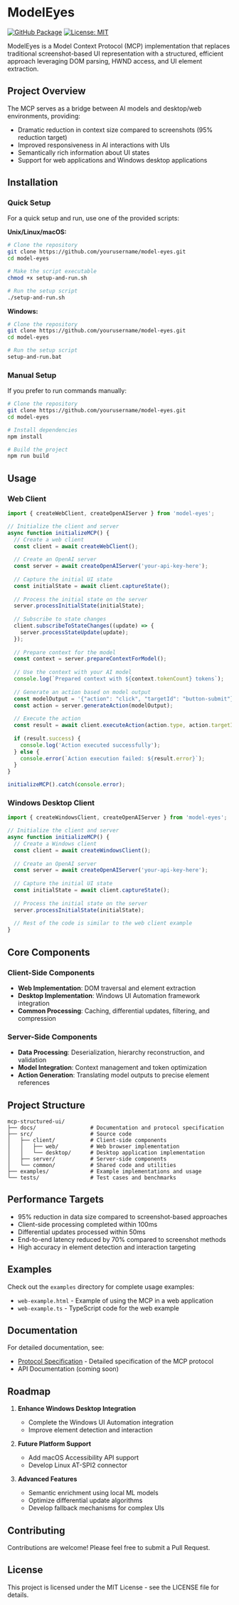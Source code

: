 # ModelEyes

[![GitHub Package](https://img.shields.io/github/package-json/v/amirguterman/model-eyes)](https://github.com/amirguterman/model-eyes/packages)
[![License: MIT](https://img.shields.io/badge/License-MIT-yellow.svg)](https://opensource.org/licenses/MIT)

ModelEyes is a Model Context Protocol (MCP) implementation that replaces traditional screenshot-based UI representation with a structured, efficient approach leveraging DOM parsing, HWND access, and UI element extraction.

## Project Overview

The MCP serves as a bridge between AI models and desktop/web environments, providing:

- Dramatic reduction in context size compared to screenshots (95% reduction target)
- Improved responsiveness in AI interactions with UIs
- Semantically rich information about UI states
- Support for web applications and Windows desktop applications

## Installation

### Quick Setup

For a quick setup and run, use one of the provided scripts:

**Unix/Linux/macOS:**
```bash
# Clone the repository
git clone https://github.com/yourusername/model-eyes.git
cd model-eyes

# Make the script executable
chmod +x setup-and-run.sh

# Run the setup script
./setup-and-run.sh
```

**Windows:**
```bash
# Clone the repository
git clone https://github.com/yourusername/model-eyes.git
cd model-eyes

# Run the setup script
setup-and-run.bat
```

### Manual Setup

If you prefer to run commands manually:

```bash
# Clone the repository
git clone https://github.com/yourusername/model-eyes.git
cd model-eyes

# Install dependencies
npm install

# Build the project
npm run build
```

## Usage

### Web Client

```typescript
import { createWebClient, createOpenAIServer } from 'model-eyes';

// Initialize the client and server
async function initializeMCP() {
  // Create a web client
  const client = await createWebClient();
  
  // Create an OpenAI server
  const server = await createOpenAIServer('your-api-key-here');
  
  // Capture the initial UI state
  const initialState = await client.captureState();
  
  // Process the initial state on the server
  server.processInitialState(initialState);
  
  // Subscribe to state changes
  client.subscribeToStateChanges((update) => {
    server.processStateUpdate(update);
  });
  
  // Prepare context for the model
  const context = server.prepareContextForModel();
  
  // Use the context with your AI model
  console.log(`Prepared context with ${context.tokenCount} tokens`);
  
  // Generate an action based on model output
  const modelOutput = '{"action": "click", "targetId": "button-submit"}';
  const action = server.generateAction(modelOutput);
  
  // Execute the action
  const result = await client.executeAction(action.type, action.targetId, action.data);
  
  if (result.success) {
    console.log('Action executed successfully');
  } else {
    console.error(`Action execution failed: ${result.error}`);
  }
}

initializeMCP().catch(console.error);
```

### Windows Desktop Client

```typescript
import { createWindowsClient, createOpenAIServer } from 'model-eyes';

// Initialize the client and server
async function initializeMCP() {
  // Create a Windows client
  const client = await createWindowsClient();
  
  // Create an OpenAI server
  const server = await createOpenAIServer('your-api-key-here');
  
  // Capture the initial UI state
  const initialState = await client.captureState();
  
  // Process the initial state on the server
  server.processInitialState(initialState);
  
  // Rest of the code is similar to the web client example
}
```

## Core Components

### Client-Side Components

- **Web Implementation**: DOM traversal and element extraction
- **Desktop Implementation**: Windows UI Automation framework integration
- **Common Processing**: Caching, differential updates, filtering, and compression

### Server-Side Components

- **Data Processing**: Deserialization, hierarchy reconstruction, and validation
- **Model Integration**: Context management and token optimization
- **Action Generation**: Translating model outputs to precise element references

## Project Structure

```
mcp-structured-ui/
├── docs/                 # Documentation and protocol specification
├── src/                  # Source code
│   ├── client/           # Client-side components
│   │   ├── web/          # Web browser implementation
│   │   └── desktop/      # Desktop application implementation
│   ├── server/           # Server-side components
│   └── common/           # Shared code and utilities
├── examples/             # Example implementations and usage
└── tests/                # Test cases and benchmarks
```

## Performance Targets

- 95% reduction in data size compared to screenshot-based approaches
- Client-side processing completed within 100ms
- Differential updates processed within 50ms
- End-to-end latency reduced by 70% compared to screenshot methods
- High accuracy in element detection and interaction targeting

## Examples

Check out the `examples` directory for complete usage examples:

- `web-example.html` - Example of using the MCP in a web application
- `web-example.ts` - TypeScript code for the web example

## Documentation

For detailed documentation, see:

- [Protocol Specification](docs/protocol-specification.md) - Detailed specification of the MCP protocol
- API Documentation (coming soon)

## Roadmap

1. **Enhance Windows Desktop Integration**
   - Complete the Windows UI Automation integration
   - Improve element detection and interaction

2. **Future Platform Support**
   - Add macOS Accessibility API support
   - Develop Linux AT-SPI2 connector

3. **Advanced Features**
   - Semantic enrichment using local ML models
   - Optimize differential update algorithms
   - Develop fallback mechanisms for complex UIs

## Contributing

Contributions are welcome! Please feel free to submit a Pull Request.

## License

This project is licensed under the MIT License - see the LICENSE file for details.